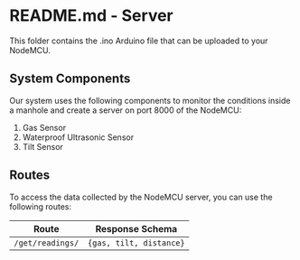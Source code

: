 # README.md - Server

This folder contains the .ino Arduino file that can be uploaded to your NodeMCU.

## System Components
Our system uses the following components to monitor the conditions inside a manhole and create a server on port 8000 of the NodeMCU:

1. Gas Sensor
2. Waterproof Ultrasonic Sensor
3. Tilt Sensor

## Routes
To access the data collected by the NodeMCU server, you can use the following routes:

| Route            | Response Schema          |
|------------------|--------------------------|
| `/get/readings/` | `{gas, tilt, distance}` |
